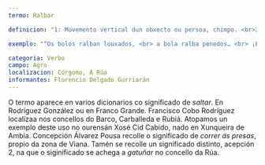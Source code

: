 ```yaml
---
termo: Ralbar

definicion: "1: Movemento vertical dun obxecto ou persoa, chimpo. <br>2: Subir por unha superficie usando as mans e pés, gabear."

exemplo: "“Os bolos ralban louxados, <br> a bola ralba penedos… <br> ¡É que xogan, mau a mau, <br> o Severino i o Ferros!”. <br>Florencio Delgado Gurriarán, poema <em>Córgomo de Valdeorras</em>."

categoria: Verbo
campo: Agro
localizacion: Córgomo, A Rúa
informantes: Florencio Delgado Gurriarán
---
```


O termo aparece en varios dicionarios co significado de _saltar_. En Rodríguez González ou en Franco Grande. Francisco Cobo Rodríguez localízaa nos concellos do Barco, Carballeda e Rubiá.
Atopamos un exemplo deste uso no ourensán Xosé Cid Cabido, nado en Xunqueira de Ambía. Concepción Álvarez Pousa recolle o significado de _correr ás presas_, propio da zona de Viana. Tamén se recolle un significado distinto, acepción 2, na que o siginificado se achega a _gatuñar_ no concello da Rúa.
